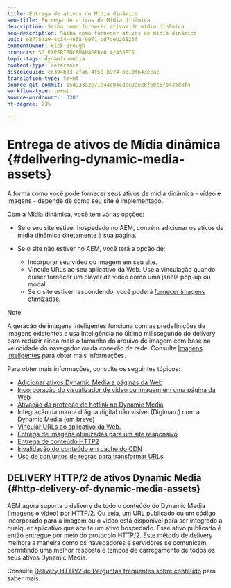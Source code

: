 ```yaml
---
title: Entrega de ativos de Mídia dinâmica
seo-title: Entrega de ativos de Mídia dinâmica
description: Saiba como fornecer ativos de mídia dinâmica
seo-description: Saiba como fornecer ativos de mídia dinâmica
uuid: e87754a9-4c34-4658-9971-cd7ceb26523f
contentOwner: Rick Brough
products: SG_EXPERIENCEMANAGER/6.4/ASSETS
topic-tags: dynamic-media
content-type: reference
discoiquuid: ec394bd3-2fa6-4f50-b974-bc10f643ecac
translation-type: tm+mt
source-git-commit: 15d933a2e71a44e84cdcc9ae28f60c67b43bd8f4
workflow-type: tm+mt
source-wordcount: '330'
ht-degree: 23%

---
```



# Entrega de ativos de Mídia dinâmica {#delivering-dynamic-media-assets}

A forma como você pode fornecer seus ativos de mídia dinâmica - vídeo e imagens - depende de como seu site é implementado.

Com a Mídia dinâmica, você tem várias opções:

* Se o seu site estiver hospedado no AEM, convém adicionar os ativos de mídia dinâmica diretamente à sua página.
* Se o site não estiver no AEM, você terá a opção de:

   * Incorporar seu vídeo ou imagem em seu site.
   * Vincule URLs ao seu aplicativo da Web. Use a vinculação quando quiser fornecer um player de vídeo como uma janela pop-up ou modal.
   * Se o site estiver respondendo, você poderá [fornecer imagens otimizadas.](responsive-site.md)

>[!NOTE]
>
>A geração de imagens inteligentes funciona com as predefinições de imagens existentes e usa inteligência no último milissegundo do delivery para reduzir ainda mais o tamanho do arquivo de imagem com base na velocidade do navegador ou da conexão de rede. Consulte [Imagens inteligentes](imaging-faq.md) para obter mais informações.

Para obter mais informações, consulte os seguintes tópicos:

* [Adicionar ativos Dynamic Media a páginas da Web](adding-dynamic-media-assets-to-pages.md)
* [Incorporação do visualizador de vídeo ou imagem em uma página da Web](embed-code.md)
* [Ativação da proteção de hotlink no Dynamic Media](https://helpx.adobe.com/experience-manager/6-4/assets/using/hotlink-protection.html)
* Integração da marca d&#39;água digital não visível (Digimarc) com a Dynamic Media (em breve)
* [Vincular URLs ao aplicativo da Web.](linking-urls-to-yourwebapplication.md)
* [Entrega de imagens otimizadas para um site responsivo](responsive-site.md)
* [Entrega de conteúdo HTTP2](http2.md)
* [Invalidação do conteúdo em cache do CDN](invalidate-cdn-cached-content.md)
* [Uso de conjuntos de regras para transformar URLs](using-rulesets-to-transform-urls.md)

## DELIVERY HTTP/2 de ativos Dynamic Media {#http-delivery-of-dynamic-media-assets}

AEM agora suporta o delivery de todo o conteúdo do Dynamic Media (imagens e vídeo) por HTTP/2. Ou seja, um URL publicado ou um código incorporado para a imagem ou o vídeo está disponível para ser integrado a qualquer aplicativo que aceite um ativo hospedado. Esse ativo publicado é então entregue por meio do protocolo HTTP/2. Este método de delivery melhora a maneira como os navegadores e servidores se comunicam, permitindo uma melhor resposta e tempos de carregamento de todos os seus ativos Dynamic Media.

Consulte [Delivery HTTP/2 de Perguntas frequentes sobre conteúdo](/help/sites-administering/scene7-http2faq.md) para saber mais.
